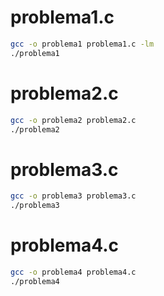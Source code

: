 # problema1.c

```bash
gcc -o problema1 problema1.c -lm
./problema1
```

# problema2.c

```bash
gcc -o problema2 problema2.c
./problema2
```

# problema3.c

```bash
gcc -o problema3 problema3.c
./problema3
```

# problema4.c

```bash
gcc -o problema4 problema4.c
./problema4
```

